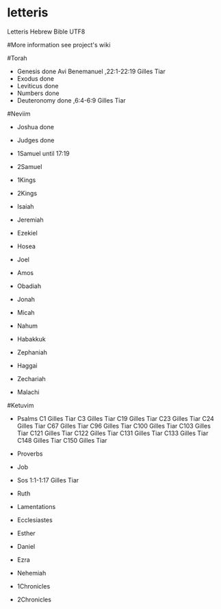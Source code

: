 # letteris
Letteris Hebrew Bible UTF8

#More information see project's wiki


#Torah
- Genesis done  Avi Benemanuel ,22:1-22:19 Gilles Tiar
- Exodus done 
- Leviticus done  
- Numbers done
- Deuteronomy done ,6:4-6:9 Gilles Tiar 

#Neviim
- Joshua done
- Judges done
- 1Samuel until 17:19
- 2Samuel 
- 1Kings 
- 2Kings 

- Isaiah 
- Jeremiah 
- Ezekiel 

- Hosea 
- Joel 
- Amos 
- Obadiah 
- Jonah 
- Micah 
- Nahum 
- Habakkuk 
- Zephaniah 
- Haggai 
- Zechariah 
- Malachi 

#Ketuvim
- Psalms C1 Gilles Tiar 
C3 Gilles Tiar
C19 Gilles Tiar 
C23 Gilles Tiar 
C24 Gilles Tiar 
C67 Gilles Tiar 
C96 Gilles Tiar 
C100 Gilles Tiar 
C103 Gilles Tiar 
C121 Gilles Tiar 
C122 Gilles Tiar 
C131 Gilles Tiar 
C133 Gilles Tiar 
C148 Gilles Tiar 
C150 Gilles Tiar 
- Proverbs 
- Job 

- Sos 1:1-1:17 Gilles Tiar 
- Ruth 
- Lamentations 
- Ecclesiastes 
- Esther 

- Daniel 
- Ezra 
- Nehemiah 
- 1Chronicles 
- 2Chronicles 
